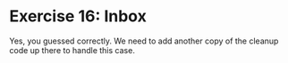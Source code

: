 # Exercise 16: Inbox

Yes, you guessed correctly. We need to add another copy of the cleanup code up there to handle this case.

